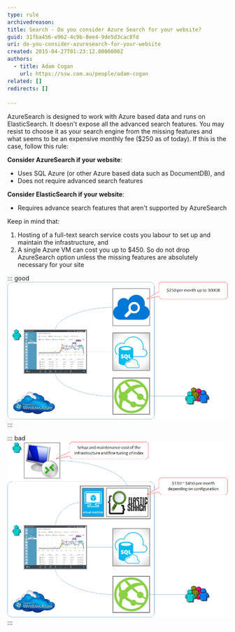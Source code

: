 ```yaml
---
type: rule
archivedreason: 
title: Search - Do you consider Azure Search for your website?
guid: 31fba456-e962-4c9b-8ee4-9de5d3cac8fd
uri: do-you-consider-azuresearch-for-your-website
created: 2015-04-27T01:23:12.0000000Z
authors: 
  - title: Adam Cogan
    url: https://ssw.com.au/people/adam-cogan
related: []
redirects: []

---
```


AzureSearch is designed to work with Azure based data and runs on ElasticSearch. It doesn't expose all the advanced search features. You may resist to choose it as your search engine from the missing features and what seems to be an expensive monthly fee ($250 as of today). If this is the case, follow this rule:

**Consider AzureSearch if your website**:
- Uses SQL Azure (or other Azure based data such as DocumentDB), and
- Does not require advanced search features

**Consider ElasticSearch if your website**:
- Requires advance search features that aren't supported by AzureSearch

Keep in mind that:
1. Hosting of a full-text search service costs you labour to set up and maintain the infrastructure, and 
2. A single Azure VM can cost you up to $450. So do not drop AzureSearch option unless the missing features are absolutely necessary for your site

<!--endintro-->

::: good
![Figure: Good example - Azure website using AzureSearch for what it can deliver today ](/rules/do-you-consider-azuresearch-for-your-website/9c0754_Untitled2.png)
:::

::: bad
![Figure: Bad example - Azure website using ElasticSearch for a simple search that AzureSearch can do](/rules/do-you-consider-azuresearch-for-your-website/Untitled.png)
:::

